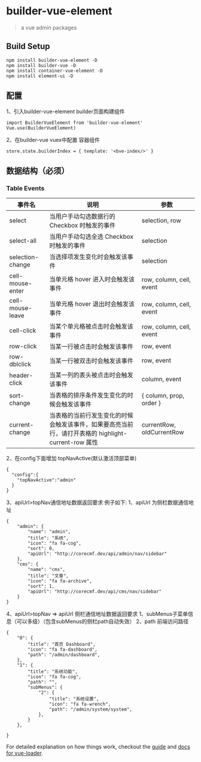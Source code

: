 # builder-vue-element

> a vue admin packages


## Build Setup
```
npm install builder-vue-element -D
npm install builder-vue -D
npm install container-vue-element -D
npm install element-ui -D

```
## 配置
1、引入builder-vue-element builder页面构建组件
```
import BuilderVueElement from 'builder-vue-element'
Vue.use(BuilderVueElement)
```
2、在builder-vue vuex中配置 容器组件
```
store.state.builderIndex = { template: '<bve-index/>' }
```
## 数据结构（必须）

### Table Events
| 事件名 | 说明 | 参数 |
| ---- | ---- | ---- |
| select | 当用户手动勾选数据行的 Checkbox 时触发的事件 | selection, row |
| select-all | 当用户手动勾选全选 Checkbox 时触发的事件 | selection |
| selection-change | 当选择项发生变化时会触发该事件 | selection |
| cell-mouse-enter | 当单元格 hover 进入时会触发该事件 | row, column, cell, event |
| cell-mouse-leave | 当单元格 hover 退出时会触发该事件 | row, column, cell, event |
| cell-click | 当某个单元格被点击时会触发该事件 | row, column, cell, event |
| row-click | 当某一行被点击时会触发该事件 | row, event |
| row-dblclick | 当某一行被双击时会触发该事件 | row, event |
| header-click | 当某一列的表头被点击时会触发该事件 | column, event |
| sort-change | 当表格的排序条件发生变化的时候会触发该事件 | { column, prop, order } |
| current-change | 当表格的当前行发生变化的时候会触发该事件，如果要高亮当前行，请打开表格的 highlight-current-row 属性 | currentRow, oldCurrentRow |

2、在config下面增加 topNavActive(默认激活顶部菜单)
```
{
  "config":{
    "topNavActive":"admin"
  }
}
```
3、apiUrl>topNav通信地址数据返回要求 例子如下:
  1、apiUrl 为侧栏数据通信地址
```
{
    "admin": {
        "name": "admin",
        "title": "系统",
        "icon": "fa fa-cog",
        "sort": 0,
        "apiUrl": "http://corecmf.dev/api/admin/nav/sidebar"
    },
    "cms": {
        "name": "cms",
        "title": "文章",
        "icon": "fa fa-archive",
        "sort": 1,
        "apiUrl": "http://corecmf.dev/api/cms/nav/sidebar"
    }
}
```
4、apiUrl>topNav => apiUrl 侧栏通信地址数据返回要求
 1、subMenus子菜单信息（可以多级）（包含subMenus的侧栏path自动失效）
 2、path 前端访问路径
```
{
    "0": {
        "title": "首页 Dashboard",
        "icon": "fa fa-dashboard",
        "path": "/admin/dashboard",
    },
    "1": {
        "title": "系统功能",
        "icon": "fa fa-cog",
        "path": "",
        "subMenus": {
            "2": {
                "title": "系统设置",
                "icon": "fa fa-wrench",
                "path": "/admin/system/system",
            },
        }
    },

}
```
For detailed explanation on how things work, checkout the [guide](http://vuejs-templates.github.io/webpack/) and [docs for vue-loader](http://vuejs.github.io/vue-loader).
